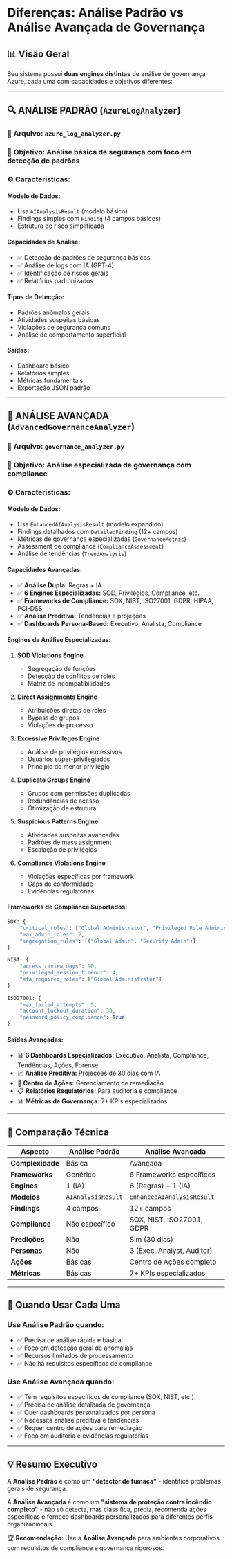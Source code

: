 # Diferenças: Análise Padrão vs Análise Avançada de Governança

## 📊 Visão Geral

Seu sistema possui **duas engines distintas** de análise de governança Azure, cada uma com capacidades e objetivos diferentes:

---

## 🔍 **ANÁLISE PADRÃO** (`AzureLogAnalyzer`)

### 📁 **Arquivo:** `azure_log_analyzer.py`
### 🎯 **Objetivo:** Análise básica de segurança com foco em detecção de padrões

### ⚙️ **Características:**

#### **Modelo de Dados:**
- Usa `AIAnalysisResult` (modelo básico)
- Findings simples com `Finding` (4 campos básicos)
- Estrutura de risco simplificada

#### **Capacidades de Análise:**
- ✅ Detecção de padrões de segurança básicos
- ✅ Análise de logs com IA (GPT-4)
- ✅ Identificação de riscos gerais
- ✅ Relatórios padronizados

#### **Tipos de Detecção:**
- Padrões anômalos gerais
- Atividades suspeitas básicas
- Violações de segurança comuns
- Análise de comportamento superficial

#### **Saídas:**
- Dashboard básico
- Relatórios simples
- Métricas fundamentais
- Exportação JSON padrão

---

## 🚀 **ANÁLISE AVANÇADA** (`AdvancedGovernanceAnalyzer`)

### 📁 **Arquivo:** `governance_analyzer.py`
### 🎯 **Objetivo:** Análise especializada de governança com compliance

### ⚙️ **Características:**

#### **Modelo de Dados:**
- Usa `EnhancedAIAnalysisResult` (modelo expandido)
- Findings detalhados com `DetailedFinding` (12+ campos)
- Métricas de governança especializadas (`GovernanceMetric`)
- Assessment de compliance (`ComplianceAssessment`)
- Análise de tendências (`TrendAnalysis`)

#### **Capacidades Avançadas:**
- ✅ **Análise Dupla:** Regras + IA
- ✅ **6 Engines Especializadas:** SOD, Privilégios, Compliance, etc.
- ✅ **Frameworks de Compliance:** SOX, NIST, ISO27001, GDPR, HIPAA, PCI-DSS
- ✅ **Análise Preditiva:** Tendências e projeções
- ✅ **Dashboards Persona-Based:** Executivo, Analista, Compliance

#### **Engines de Análise Especializadas:**

1. **SOD Violations Engine**
   - Segregação de funções
   - Detecção de conflitos de roles
   - Matriz de incompatibilidades

2. **Direct Assignments Engine**
   - Atribuições diretas de roles
   - Bypass de grupos
   - Violações de processo

3. **Excessive Privileges Engine**
   - Análise de privilégios excessivos
   - Usuários super-privilegiados
   - Princípio do menor privilégio

4. **Duplicate Groups Engine**
   - Grupos com permissões duplicadas
   - Redundâncias de acesso
   - Otimização de estrutura

5. **Suspicious Patterns Engine**
   - Atividades suspeitas avançadas
   - Padrões de mass assignment
   - Escalação de privilégios

6. **Compliance Violations Engine**
   - Violações específicas por framework
   - Gaps de conformidade
   - Evidências regulatórias

#### **Frameworks de Compliance Suportados:**
```python
SOX: {
    "critical_roles": ["Global Administrator", "Privileged Role Administrator"],
    "max_admin_roles": 2,
    "segregation_rules": [("Global Admin", "Security Admin")]
}

NIST: {
    "access_review_days": 90,
    "privileged_session_timeout": 4,
    "mfa_required_roles": ["Global Administrator"]
}

ISO27001: {
    "max_failed_attempts": 5,
    "account_lockout_duration": 30,
    "password_policy_compliance": True
}
```

#### **Saídas Avançadas:**
- 📊 **6 Dashboards Especializados:** Executivo, Analista, Compliance, Tendências, Ações, Forense
- 📈 **Análise Preditiva:** Projeções de 30 dias com IA
- 🎯 **Centro de Ações:** Gerenciamento de remediação
- 📋 **Relatórios Regulatórios:** Para auditoria e compliance
- 📊 **Métricas de Governança:** 7+ KPIs especializados

---

## 🔄 **Comparação Técnica**

| Aspecto | Análise Padrão | Análise Avançada |
|---------|----------------|------------------|
| **Complexidade** | Básica | Avançada |
| **Frameworks** | Genérico | 6 Frameworks específicos |
| **Engines** | 1 (IA) | 6 (Regras) + 1 (IA) |
| **Modelos** | `AIAnalysisResult` | `EnhancedAIAnalysisResult` |
| **Findings** | 4 campos | 12+ campos |
| **Compliance** | Não específico | SOX, NIST, ISO27001, GDPR |
| **Predições** | Não | Sim (30 dias) |
| **Personas** | Não | 3 (Exec, Analyst, Auditor) |
| **Ações** | Básicas | Centro de Ações completo |
| **Métricas** | Básicas | 7+ KPIs especializados |

---

## 🎯 **Quando Usar Cada Uma**

### **Use Análise Padrão quando:**
- ✅ Precisa de análise rápida e básica
- ✅ Foco em detecção geral de anomalias
- ✅ Recursos limitados de processamento
- ✅ Não há requisitos específicos de compliance

### **Use Análise Avançada quando:**
- ✅ Tem requisitos específicos de compliance (SOX, NIST, etc.)
- ✅ Precisa de análise detalhada de governança
- ✅ Quer dashboards personalizados por persona
- ✅ Necessita análise preditiva e tendências
- ✅ Requer centro de ações para remediação
- ✅ Foco em auditoria e evidências regulatórias

---

## 💡 **Resumo Executivo**

A **Análise Padrão** é como um **"detector de fumaça"** - identifica problemas gerais de segurança.

A **Análise Avançada** é como um **"sistema de proteção contra incêndio completo"** - não só detecta, mas classifica, prediz, recomenda ações específicas e fornece dashboards personalizados para diferentes perfis organizacionais.

🏆 **Recomendação:** Use a **Análise Avançada** para ambientes corporativos com requisitos de compliance e governança rigorosos.